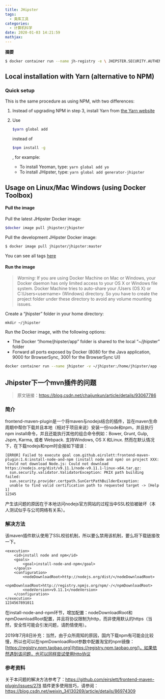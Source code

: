 ```yaml
---
title: JHipster
tags:
  - 类库工具
categories:
  - 计算机科学
date: 2020-01-03 14:21:59
mathjax:
---
```

**摘要**
>

<!--more-->

```bash
$ docker container run --name jh-registry -e \ JHIPSTER.SECURITY.AUTHENTICATION.JWT.SECRET=dkk20dldkf0209342334 -d -p 8761:8761 jhipster/jhipster-registry
```



## Local installation with Yarn (alternative to NPM)

### Quick setup

This is the same procedure as using NPM, with two differences:

1. Instead of upgrading NPM in step 3, install Yarn from [the Yarn website](https://yarnpkg.com/en/docs/install)

2. Use

   ```bash
   $yarn global add
   ```

   instead of

    

   ```bash
   $npm install -g
   ```

   , for example:

   - To install Yeoman, type: `yarn global add yo`
   - To install JHipster, type: `yarn global add generator-jhipster`



## Usage on Linux/Mac Windows (using Docker Toolbox)

#### Pull the image

Pull the latest JHipster Docker image:

```bash
$docker image pull jhipster/jhipster
```

Pull the development JHipster Docker image:

```bash
$ docker image pull jhipster/jhipster:master
```

You can see all tags [here](https://hub.docker.com/r/jhipster/jhipster/tags/)

#### Run the image

> *Warning:* If you are using Docker Machine on Mac or Windows, your Docker daemon has only limited access to your OS X or Windows file system. Docker Machine tries to auto-share your /Users (OS X) or C:\Users\<username> (Windows) directory. So you have to create the project folder under these directory to avoid any volume mounting issues.

Create a “jhipster” folder in your home directory:

```
mkdir ~/jhipster
```

Run the Docker image, with the following options:

- The Docker “/home/jhipster/app” folder is shared to the local “~/jhipster” folder
- Forward all ports exposed by Docker (8080 for the Java application, 9000 for BrowserSync, 3001 for the BrowserSync UI)

```bash
docker container run --name jhipster -v ~/jhipster:/home/jhipster/app -v ~/.m2:/home/jhipster/.m2 -p 8080:8080 -p 9000:9000 -p 3001:3001 -d -t jhipster/jhipster
```



## Jhipster下一个mvn插件的问题

> 原文链接：https://blog.csdn.net/chaijunkun/article/details/93067786

### 简介

frontend-maven-plugin是一个将maven与nodejs结合的插件，旨在maven生命周期中帮你下载并且本地（相对于项目来说）安装一份node和npm，并且执行npm install命令，并且还能执行其他的组合命令例如：Bower, Grunt, Gulp, Jspm, Karma, 或者 Webpack. 支持Windows, OS X 和Linux. 然而在默认情况下，在下载nodejs和npm时会报如下错误：

```
[ERROR] Failed to execute goal com.github.eirslett:frontend-maven-plugin:1.6:install-node-and-npm (install node and npm) on project XXX:
 Could not download Node.js: Could not download https://nodejs.org/dist/v9.11.1/node-v9.11.1-linux-x64.tar.gz:
  sun.security.validator.ValidatorException: PKIX path building failed: 
  sun.security.provider.certpath.SunCertPathBuilderException:
  unable to find valid certification path to requested target -> [Help 1]
12345
```

产生该问题的原因在于本地访问nodejs官方网站的过程当中SSL校验被破坏（本人测试似乎与公司网络有关系）。

### 解决方法

该maven插件默认使用了SSL校验机制，所以要么禁用该机制，要么将下载链接改一下。

```
<execution>
	<id>install node and npm</id>
	<goals>
		<goal>install-node-and-npm</goal>
	</goals>
	<configuration>
		<nodeDownloadRoot>http://nodejs.org/dist/</nodeDownloadRoot>
		<npmDownloadRoot>http://registry.npmjs.org/npm/-/</npmDownloadRoot>
		<nodeVersion>v9.11.1</nodeVersion>
	</configuration>
</execution>
1234567891011
```

在install-node-and-npm环节，增加配置：nodeDownloadRoot和npmDownloadRoot配置，并且将协议限制为http，而非使用默认的https（当然，安全性可能会引发问题，请酌情使用）。

2019年7月8日补充：当然，由于众所周知的原因，国内下载npm有可能会比较慢，所以也可以在npmDownloadRoot参数中配置淘宝的npm镜像：[https://registry.npm.taobao.org](https://registry.npm.taobao.org/)，如果依然遇到该问题，也可以同样尝试使用http协议

### 参考资料

关于本问题的解决方法参考了：https://github.com/eirslett/frontend-maven-plugin/issues/278
插件更多使用技巧，请参阅：https://blog.csdn.net/weixin_34130269/article/details/86974309

 